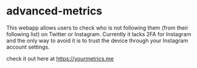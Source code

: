 # advanced-metrics

This webapp allows users to check who is not following them (from their following list) on Twitter or Instagram.
Currently it lacks 2FA for Instagram and the only way to avoid it is to trust the device through your Instagram account settings.

check it out here at https://yourmetrics.me
